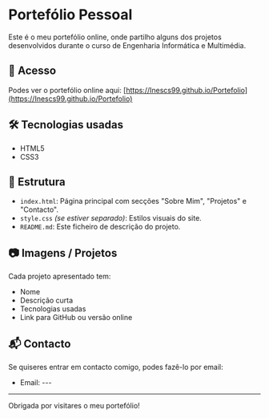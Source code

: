 # Portefólio Pessoal

Este é o meu portefólio online, onde partilho alguns dos projetos desenvolvidos durante o curso de Engenharia Informática e Multimédia.

## 🔗 Acesso

Podes ver o portefólio online aqui: [https://Inescs99.github.io/Portefolio](https://Inescs99.github.io/Portefolio)

## 🛠️ Tecnologias usadas

- HTML5
- CSS3

## 📁 Estrutura

- `index.html`: Página principal com secções "Sobre Mim", "Projetos" e "Contacto".
- `style.css` *(se estiver separado)*: Estilos visuais do site.
- `README.md`: Este ficheiro de descrição do projeto.

## 📷 Imagens / Projetos

Cada projeto apresentado tem:
- Nome
- Descrição curta
- Tecnologias usadas
- Link para GitHub ou versão online

## 📬 Contacto

Se quiseres entrar em contacto comigo, podes fazê-lo por email:

- Email: ---  

---

Obrigada por visitares o meu portefólio! 
